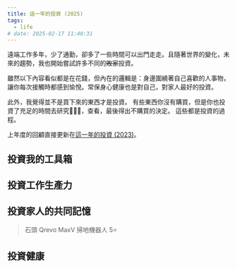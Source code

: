 ```yaml
---
title: 這一年的投資 (2025)
tags:
  - life
# date: 2025-02-17 11:40:31
---
```


遠端工作多年，少了通勤，卻多了一些時間可以出門走走。且隨著世界的變化，未來的趨勢，我也開始嘗試許多不同的~~敗家~~投資。

雖然以下內容看似都是在花錢，但內在的邏輯是：身邊圍繞著自己喜歡的人事物，讓你每次接觸時都感到愉悅。常保身心健康也是對自己，對家人最好的投資。

此外，我覺得並不是買下來的東西才是投資。
有些東西你沒有購買，但是你也投資了充足的時間去研究，查看，最後得出不購買的決定。
這些都是投資的過程。

上年度的回顧直接更新在[這一年的投資 (2023)](life/my-investment-2023.md)。

<!-- truncate -->

## 投資我的工具箱


## 投資工作生產力


## 投資家人的共同記憶

> 石頭 Qrevo MaxV 掃地機器人 5⭐



## 投資健康
